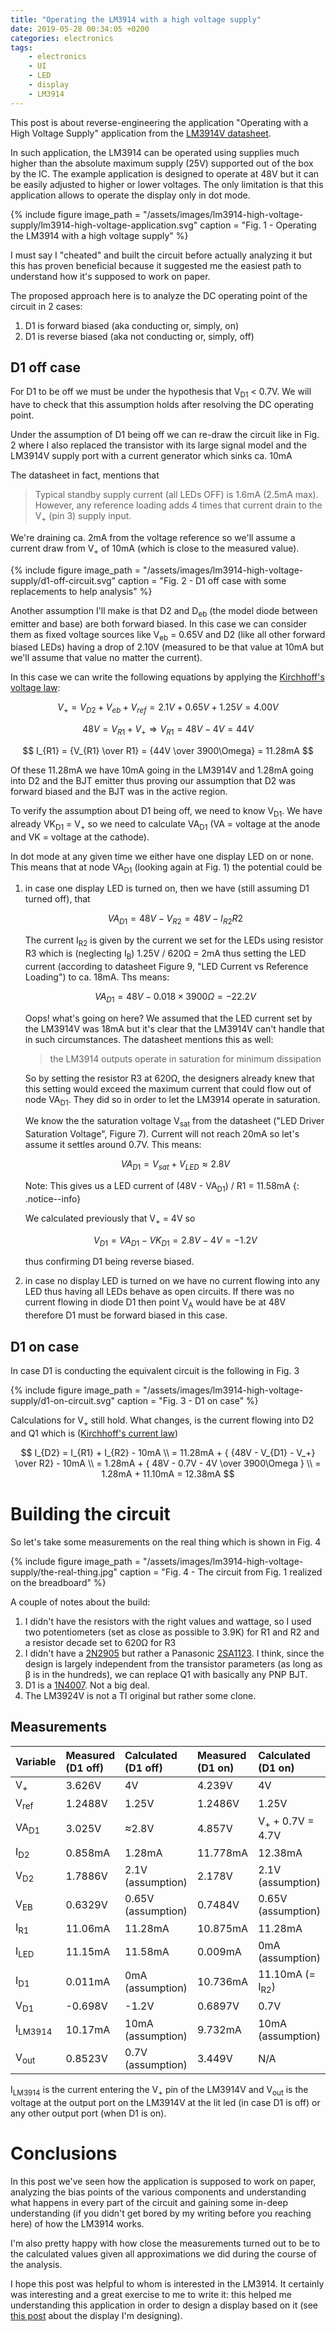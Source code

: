 ```yaml
---
title: "Operating the LM3914 with a high voltage supply"
date: 2019-05-28 00:34:05 +0200
categories: electronics
tags: 
    - electronics
    - UI
    - LED
    - display
    - LM3914
---
```


This post is about reverse-engineering the application "Operating with a High Voltage Supply"
application from the [LM3914V datasheet](https://www.ti.com/lit/ds/symlink/lm3914.pdf).

In such application, the LM3914 can be operated using supplies much higher than the 
absolute maximum supply (25V) supported out of the box by the IC. The example application
is designed to operate at 48V but it can be easily adjusted to higher or lower voltages.
The only limitation is that this application allows to operate the display only in dot mode.

{% include figure 
    image_path = "/assets/images/lm3914-high-voltage-supply/lm3914-high-voltage-application.svg" 
    caption = "Fig. 1 - Operating the LM3914 with a high voltage supply"
%}

I must say I "cheated" and built the circuit before actually analyzing it but this has
proven beneficial because it suggested me the easiest path to understand how it's 
supposed to work on paper.

The proposed approach here is to analyze the DC operating point of the circuit in 2 cases:
1. D1 is forward biased (aka conducting or, simply, on)
2. D1 is reverse biased (aka not conducting or, simply, off)

## D1 off case

For D1 to be off we must be under the hypothesis that V<sub>D1</sub> < 0.7V.
We will have to check that this assumption holds after resolving the DC operating point.

Under the assumption of D1 being off we can re-draw the circuit like in Fig. 2
where I also replaced the transistor with its large signal model and the LM3914V supply
port with a current generator which sinks ca. 10mA

The datasheet in fact, mentions that 
> Typical standby supply current (all LEDs OFF) is 1.6mA (2.5mA max).
> However, any reference loading adds 4 times that current drain to the V<sub>+</sub> (pin 3)
> supply input.

We're draining ca. 2mA from the voltage reference so we'll assume a current draw from V<sub>+</sub>
of 10mA (which is close to the measured value).

{% include figure 
    image_path = "/assets/images/lm3914-high-voltage-supply/d1-off-circuit.svg" 
    caption = "Fig. 2 - D1 off case with some replacements to help analysis"
%}

Another assumption I'll make is that D2 and D<sub>eb</sub>
(the model diode between emitter and base) are both forward biased. In this
case we can consider them as fixed voltage sources like V<sub>eb</sub> = 0.65V and
D2 (like all other forward biased LEDs) having a drop of 2.10V
(measured to be that value at 10mA but we'll assume that value no matter the current).

In this case we can write the following equations by applying the
[Kirchhoff's voltage law](https://en.wikipedia.org/wiki/Kirchhoff%27s_circuit_laws):

$$ V_+ = V_{D2} + V_{eb} + V_{ref} = 2.1V + 0.65V + 1.25V = 4.00V $$

$$ 48V = V_{R1} + V_+  \Longrightarrow  V_{R1} = 48V - 4V = 44V $$

$$ I_{R1} = {V_{R1} \over R1} = {44V \over 3900\Omega} = 11.28mA $$

Of these 11.28mA we have 10mA going in the LM3914V and 1.28mA going into D2 and the BJT emitter
thus proving our assumption that D2 was forward biased and the BJT was in the active region.

To verify the assumption about D1 being off, we need to know V<sub>D1</sub>. We have
already VK<sub>D1</sub> = V<sub>+</sub> so we need to calculate VA<sub>D1</sub>
(VA = voltage at the anode and VK = voltage at the cathode).

In dot mode at any given time we either have one display LED on or none. This means that
at node VA<sub>D1</sub> (looking again at Fig. 1) the potential could be

1. in case one display LED is turned on, then we have (still assuming D1 turned off), that
   
   $$ VA_{D1} = 48V - V_{R2} = 48V - I_{R2} R2 $$
   
   The current I<sub>R2</sub> is given by the current we set for the LEDs using resistor R3
   which is (neglecting I<sub>B</sub>) 1.25V / 620Ω = 2mA thus setting the LED current (according to
   datasheet Figure 9, "LED Current vs Reference Loading") to ca. 18mA. Ths means:

   $$ VA_{D1} = 48V - 0.018 \times 3900\Omega = -22.2 V $$

   Oops! what's going on here? We assumed that the LED current set by the LM3914V was
   18mA but it's clear that the LM3914V can't handle that in such circumstances. The datasheet
   mentions this as well:
   
   > the LM3914 outputs operate in saturation for minimum dissipation

   So by setting the resistor R3 at 620Ω, the designers already knew that this setting would
   exceed the maximum current that could flow out of node VA<sub>D1</sub>. They did so in
   order to let the LM3914 operate in saturation.

   We know the the saturation voltage V<sub>sat</sub> from the datasheet
   ("LED Driver Saturation Voltage", Figure 7). Current will not reach 20mA so 
   let's assume it settles around 0.7V. This means:

   $$ VA_{D1} = V_{sat} + V_{LED} \approx 2.8V $$

   Note: This gives us a LED current of (48V - VA<sub>D1</sub>) / R1 = 11.58mA
   {: .notice--info}

   We calculated previously that V<sub>+</sub> = 4V so 
   
   $$ V_{D1} = VA_{D1} - VK_{D1} = 2.8V - 4V = -1.2V $$ 
   
   thus confirming D1 being reverse biased.

2. in case no display LED is turned on we have no current flowing into any LED thus having all LEDs behave as
   open circuits. If there was no current flowing in diode D1 then point V<sub>A</sub> would have be at 
   48V therefore D1 must be forward biased in this case.

## D1 on case

In case D1 is conducting the equivalent circuit is the following in Fig. 3

{% include figure 
    image_path = "/assets/images/lm3914-high-voltage-supply/d1-on-circuit.svg" 
    caption = "Fig. 3 - D1 on case"
%}

Calculations for V<sub>+</sub> still hold. What changes, is the current flowing into D2 and Q1
which is ([Kirchhoff's current law](https://en.wikipedia.org/wiki/Kirchhoff%27s_circuit_laws)) 

$$ I_{D2} = I_{R1} + I_{R2} - 10mA \\
   = 11.28mA + { {48V - V_{D1} - V_+} \over R2} - 10mA \\
   = 1.28mA + { 48V - 0.7V - 4V \over 3900\Omega } \\
   = 1.28mA + 11.10mA = 12.38mA $$

# Building the circuit

So let's take some measurements on the real thing which is shown in Fig. 4

{% include figure 
    image_path = "/assets/images/lm3914-high-voltage-supply/the-real-thing.jpg" 
    caption = "Fig. 4 - The circuit from Fig. 1 realized on the breadboard"
%}

A couple of notes about the build:
1. I didn't have the resistors with the right values and wattage, so I used two potentiometers
   (set as close as possible to 3.9K) for R1 and R2 and a resistor decade set to 620Ω for R3
2. I didn't have a [2N2905](https://www.onsemi.com/pub/Collateral/2N2905A-D.PDF) but rather
   a Panasonic [2SA1123](https://cdn-reichelt.de/documents/datenblatt/A100/2SA1123_MAT.pdf).
   I think, since the design is largely independent from the transistor parameters
   (as long as β is in the hundreds), we can replace Q1 with basically any PNP BJT.
3. D1 is a [1N4007](https://www.vishay.com/docs/88503/1n4001.pdf). Not a big deal.
4. The LM3924V is not a TI original but rather some clone.

## Measurements

|     Variable        | Measured (D1 off) | Calculated  (D1 off) | Measured (D1 on) | Calculated (D1 on)          |
|:--------------------|:------------------|:---------------------|:-----------------|:----------------------------|
| V<sub>+</sub>       | 3.626V            | 4V                   | 4.239V           | 4V                          |
| V<sub>ref</sub>     | 1.2488V           | 1.25V                | 1.2486V          | 1.25V                       |
| VA<sub>D1</sub>     | 3.025V            | ≈2.8V                | 4.857V           | V<sub>+</sub> + 0.7V = 4.7V |
| I<sub>D2</sub>      | 0.858mA           | 1.28mA               | 11.778mA         | 12.38mA                     |
| V<sub>D2</sub>      | 1.7886V           | 2.1V (assumption)    | 2.178V           | 2.1V (assumption)           |
| V<sub>EB</sub>      | 0.6329V           | 0.65V (assumption)   | 0.7484V          | 0.65V (assumption)          |
| I<sub>R1</sub>      | 11.06mA           | 11.28mA              | 10.875mA         | 11.28mA                     |
| I<sub>LED</sub>     | 11.15mA           | 11.58mA              | 0.009mA          | 0mA (assumption)            |
| I<sub>D1</sub>      | 0.011mA           | 0mA (assumption)     | 10.736mA         | 11.10mA (= I<sub>R2</sub>)  |
| V<sub>D1</sub>      | -0.698V           | -1.2V                | 0.6897V          | 0.7V                        |
| I<sub>LM3914</sub>  | 10.17mA           | 10mA (assumption)    | 9.732mA          | 10mA (assumption)           |
| V<sub>out</sub>     | 0.8523V           | 0.7V (assumption)    | 3.449V           | N/A                         |

I<sub>LM3914</sub> is the current entering the V<sub>+</sub> pin of the LM3914V and
V<sub>out</sub> is the voltage at the output port on the LM3914V at the lit led
(in case D1 is off) or any other output port (when D1 is on).

# Conclusions

In this post we've seen how the application is supposed to work on paper, analyzing the bias points of the
various components and understanding what happens in every part of the circuit and gaining some in-deep
understanding (if you didn't get bored by my writing before you reaching here) of how the LM3914 works.

I'm also pretty happy with how close the measurements turned out to be to the calculated values given
all approximations we did during the course of the analysis.

I hope this post was helpful to whom is interested in the LM3914. It certainly was interesting and a great
exercise to me to write it: this helped me understanding this application in order to design a display
based on it (see [this post](/electronics/30_leds_with_30_volts/) about the display I'm designing).